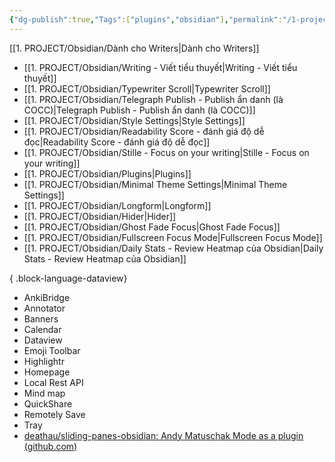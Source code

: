 ```yaml
---
{"dg-publish":true,"Tags":["plugins","obsidian"],"permalink":"/1-project/obsidian/plugins/","dgPassFrontmatter":true}
---
```



[[1. PROJECT/Obsidian/Dành cho Writers\|Dành cho Writers]]

- [[1. PROJECT/Obsidian/Writing - Viết tiểu thuyết\|Writing - Viết tiểu thuyết]]
- [[1. PROJECT/Obsidian/Typewriter Scroll\|Typewriter Scroll]]
- [[1. PROJECT/Obsidian/Telegraph Publish - Publish ẩn danh (là COCC)\|Telegraph Publish - Publish ẩn danh (là COCC)]]
- [[1. PROJECT/Obsidian/Style Settings\|Style Settings]]
- [[1. PROJECT/Obsidian/Readability Score - đánh giá độ dễ đọc\|Readability Score - đánh giá độ dễ đọc]]
- [[1. PROJECT/Obsidian/Stille - Focus on your writing\|Stille - Focus on your writing]]
- [[1. PROJECT/Obsidian/Plugins\|Plugins]]
- [[1. PROJECT/Obsidian/Minimal Theme Settings\|Minimal Theme Settings]]
- [[1. PROJECT/Obsidian/Longform\|Longform]]
- [[1. PROJECT/Obsidian/Hider\|Hider]]
- [[1. PROJECT/Obsidian/Ghost Fade Focus\|Ghost Fade Focus]]
- [[1. PROJECT/Obsidian/Fullscreen Focus Mode\|Fullscreen Focus Mode]]
- [[1. PROJECT/Obsidian/Daily Stats - Review Heatmap của Obsidian\|Daily Stats - Review Heatmap của Obsidian]]

{ .block-language-dataview}

- AnkiBridge
- Annotator
- Banners
- Calendar
- Dataview
- Emoji Toolbar
- Highlightr
- Homepage
- Local Rest API
- Mind map
- QuickShare
- Remotely Save
- Tray
- [deathau/sliding-panes-obsidian: Andy Matuschak Mode as a plugin (github.com)](https://github.com/deathau/sliding-panes-obsidian)

